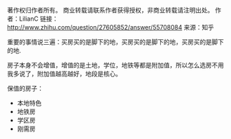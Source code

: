 著作权归作者所有。
商业转载请联系作者获得授权，非商业转载请注明出处。
作者：LilianC
链接：http://www.zhihu.com/question/27605852/answer/55708084
来源：知乎

重要的事情说三遍：买房买的是脚下的地，买房买的是脚下的地，买房买的是脚下的地.

房子本身不会增值，增值的是土地，学位，地铁等都是附加值，所以怎么选房不用我多说了，附加值越高越好，地段是核心。



保值的房子：
- 本地特色
- 地铁房
- 学区房
- 刚需房
